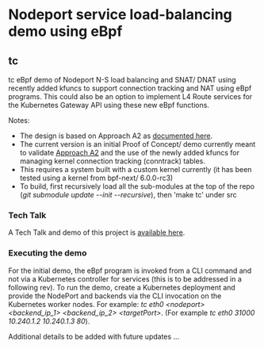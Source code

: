 # Nodeport service load-balancing demo using eBpf 

## tc

tc eBpf demo of Nodeport N-S load balancing and SNAT/ DNAT using recently added kfuncs to support connection tracking and NAT using eBpf programs. This could also be an option to implement L4 Route services for the Kubernetes Gateway API using these new eBpf functions.  

Notes: 
- The design is based on Approach A2 as [documented here](https://gist.github.com/srampal/b300d1a1f847d18d362a55844944f7a7).
- The current version is an initial Proof of Concept/ demo currently meant to validate [Approach A2](https://gist.github.com/srampal/b300d1a1f847d18d362a55844944f7a7) and the use of the newly added kfuncs for managing kernel connection tracking (conntrack) tables.
- This requires a system built with a custom kernel currently (it has been tested using a kernel from bpf-next/ 6.0.0-rc3)
- To build, first recursively load all the sub-modules at the top of the repo (*git submodule update --init --recursive*), then 'make tc' under src 

### Tech Talk
A Tech Talk and demo of this project is [available here](https://youtu.be/4eJYd04R7rY).

### Executing the demo

For the initial demo, the eBpf program is invoked from a CLI command and not via a Kubernetes controller for services (this is to be addressed in a following rev). To run the demo, create a Kubernetes deployment and provide the NodePort and backends via the CLI invocation on the Kubernetes worker nodes. For example: *tc eth0 \<nodeport\> \<backend_ip_1\> \<backend_ip_2\> \<targetPort\>*. (For example *tc eth0 31000 10.240.1.2 10.240.1.3 80*). 

Additional details to be added with future updates ...
